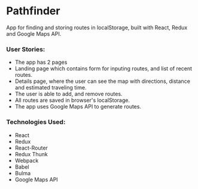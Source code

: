 # Pathfinder

App for finding and storing routes in localStorage, built with React, Redux and Google Maps API.

### User Stories:
* The app has 2 pages
* Landing page which contains form for inputing routes, and list of recent routes.
* Details page, where the user can see the map with directions, distance and estimated traveling time.
* The user is able to add, and remove routes.
* All routes are saved in browser's localStorage.
* The app uses Google Maps API to generate routes.


### Technologies Used:
* React
* Redux
* React-Router
* Redux Thunk
* Webpack
* Babel
* Bulma
* Google Maps API




